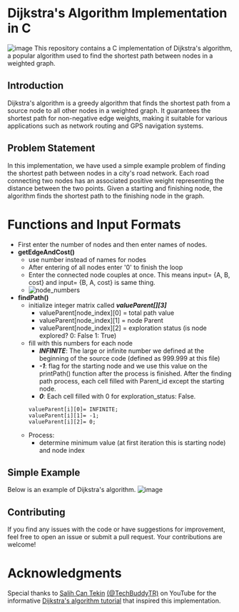 # Dijkstra's Algorithm Implementation in C
![image](https://i.stechies.com/1200x756/userfiles/images/Dijkstras-algorithm.jpg)
This repository contains a C implementation of Dijkstra's algorithm, a popular algorithm used to find the shortest path between nodes in a weighted graph.

## Introduction
Dijkstra's algorithm is a greedy algorithm that finds the shortest path from a source node to all other nodes in a weighted graph. It guarantees the shortest path for non-negative edge weights, making it suitable for various applications such as network routing and GPS navigation systems.

## Problem Statement
In this implementation, we have used a simple example problem of finding the shortest path between nodes in a city's road network. Each road connecting two nodes has an associated positive weight representing the distance between the two points. Given a starting and finishing node, the algorithm finds the shortest path to the finishing node in the graph.

# Functions and Input Formats
 - First enter the number of nodes and then enter names of nodes.
 - **getEdgeAndCost()**
    - use number instead of names for nodes
    - After entering of all nodes enter '0' to finish the loop
    - Enter the connected node couples at once. This means input= {A, B, cost} and input= {B, A, cost} is same thing.
    - ![node_numbers](https://i.hizliresim.com/bjo1374.png)
- **findPath()**
    - initialize integer matrix called **_valueParent[][3]_**
        - valueParent[node_index][0] = total path value
        - valueParent[node_index][1] = node Parent
        - valueParent[node_index][2] = exploration status (is node explored? 0: False 1: True)
    - fill with this numbers for each node
        - **_INFINITE_**: The large or infinite number we defined at the beginning of the source code (defined as 999.999 at this file)
        - **_-1_**: flag for the starting node and we use this value on the printPath() function after the process is finished. After the finding path process, each cell filled with Parent_id except the starting node.
        - **_0_**: Each cell filled with 0 for exploration_status: False. 
        ```
        valueParent[i][0]= INFINITE;
        valueParent[i][1]= -1;
        valueParent[i][2]= 0;
        ```
    - Process:
        - determine minimum value (at first iteration this is starting node) and node index

## Simple Example
Below is an example of Dijkstra's algorithm.
![image](https://i.hizliresim.com/6wcm9wr.png)

## Contributing
If you find any issues with the code or have suggestions for improvement, feel free to open an issue or submit a pull request. Your contributions are welcome!

# Acknowledgments
Special thanks to [Salih Can Tekin](https://github.com/salihcantekin) [(@TechBuddyTR)](https://www.youtube.com/@TechBuddyTR) on YouTube for the informative [Dijkstra's algorithm tutorial](https://www.youtube.com/watch?v=MeiKA0uai0c) that inspired this implementation.

